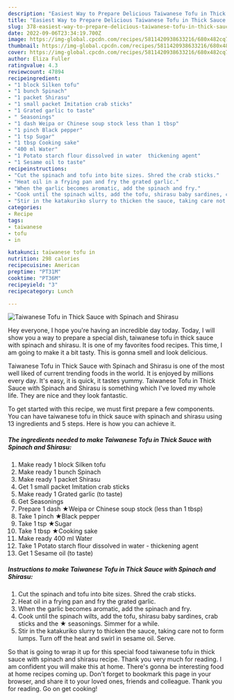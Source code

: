 ```yaml
---
description: "Easiest Way to Prepare Delicious Taiwanese Tofu in Thick Sauce with Spinach and Shirasu"
title: "Easiest Way to Prepare Delicious Taiwanese Tofu in Thick Sauce with Spinach and Shirasu"
slug: 378-easiest-way-to-prepare-delicious-taiwanese-tofu-in-thick-sauce-with-spinach-and-shirasu
date: 2022-09-06T23:34:19.700Z
image: https://img-global.cpcdn.com/recipes/5811420938633216/680x482cq70/taiwanese-tofu-in-thick-sauce-with-spinach-and-shirasu-recipe-main-photo.jpg
thumbnail: https://img-global.cpcdn.com/recipes/5811420938633216/680x482cq70/taiwanese-tofu-in-thick-sauce-with-spinach-and-shirasu-recipe-main-photo.jpg
cover: https://img-global.cpcdn.com/recipes/5811420938633216/680x482cq70/taiwanese-tofu-in-thick-sauce-with-spinach-and-shirasu-recipe-main-photo.jpg
author: Eliza Fuller
ratingvalue: 4.3
reviewcount: 47894
recipeingredient:
- "1 block Silken tofu"
- "1 bunch Spinach"
- "1 packet Shirasu"
- "1 small packet Imitation crab sticks"
- "1 Grated garlic to taste"
- " Seasonings"
- "1 dash Weipa or Chinese soup stock less than 1 tbsp"
- "1 pinch Black pepper"
- "1 tsp Sugar"
- "1 tbsp Cooking sake"
- "400 ml Water"
- "1 Potato starch flour dissolved in water  thickening agent"
- "1 Sesame oil to taste"
recipeinstructions:
- "Cut the spinach and tofu into bite sizes. Shred the crab sticks."
- "Heat oil in a frying pan and fry the grated garlic."
- "When the garlic becomes aromatic, add the spinach and fry."
- "Cook until the spinach wilts, add the tofu, shirasu baby sardines, crab sticks and the ★ seasonings. Simmer for a while."
- "Stir in the katakuriko slurry to thicken the sauce, taking care not to form lumps. Turn off the heat and swirl in sesame oil. Serve."
categories:
- Recipe
tags:
- taiwanese
- tofu
- in

katakunci: taiwanese tofu in 
nutrition: 298 calories
recipecuisine: American
preptime: "PT31M"
cooktime: "PT36M"
recipeyield: "3"
recipecategory: Lunch

---
```



![Taiwanese Tofu in Thick Sauce with Spinach and Shirasu](https://img-global.cpcdn.com/recipes/5811420938633216/680x482cq70/taiwanese-tofu-in-thick-sauce-with-spinach-and-shirasu-recipe-main-photo.jpg)

Hey everyone, I hope you're having an incredible day today. Today, I will show you a way to prepare a special dish, taiwanese tofu in thick sauce with spinach and shirasu. It is one of my favorites food recipes. This time, I am going to make it a bit tasty. This is gonna smell and look delicious.



Taiwanese Tofu in Thick Sauce with Spinach and Shirasu is one of the most well liked of current trending foods in the world. It is enjoyed by millions every day. It's easy, it is quick, it tastes yummy. Taiwanese Tofu in Thick Sauce with Spinach and Shirasu is something which I've loved my whole life. They are nice and they look fantastic.


To get started with this recipe, we must first prepare a few components. You can have taiwanese tofu in thick sauce with spinach and shirasu using 13 ingredients and 5 steps. Here is how you can achieve it.

<!--inarticleads1-->

##### The ingredients needed to make Taiwanese Tofu in Thick Sauce with Spinach and Shirasu:

1. Make ready 1 block Silken tofu
1. Make ready 1 bunch Spinach
1. Make ready 1 packet Shirasu
1. Get 1 small packet Imitation crab sticks
1. Make ready 1 Grated garlic (to taste)
1. Get  Seasonings
1. Prepare 1 dash ★Weipa or Chinese soup stock (less than 1 tbsp)
1. Take 1 pinch ★Black pepper
1. Take 1 tsp ★Sugar
1. Take 1 tbsp ★Cooking sake
1. Make ready 400 ml Water
1. Take 1 Potato starch flour dissolved in water - thickening agent
1. Get 1 Sesame oil (to taste)




<!--inarticleads2-->

##### Instructions to make Taiwanese Tofu in Thick Sauce with Spinach and Shirasu:

1. Cut the spinach and tofu into bite sizes. Shred the crab sticks.
1. Heat oil in a frying pan and fry the grated garlic.
1. When the garlic becomes aromatic, add the spinach and fry.
1. Cook until the spinach wilts, add the tofu, shirasu baby sardines, crab sticks and the ★ seasonings. Simmer for a while.
1. Stir in the katakuriko slurry to thicken the sauce, taking care not to form lumps. Turn off the heat and swirl in sesame oil. Serve.




So that is going to wrap it up for this special food taiwanese tofu in thick sauce with spinach and shirasu recipe. Thank you very much for reading. I am confident you will make this at home. There's gonna be interesting food at home recipes coming up. Don't forget to bookmark this page in your browser, and share it to your loved ones, friends and colleague. Thank you for reading. Go on get cooking!

